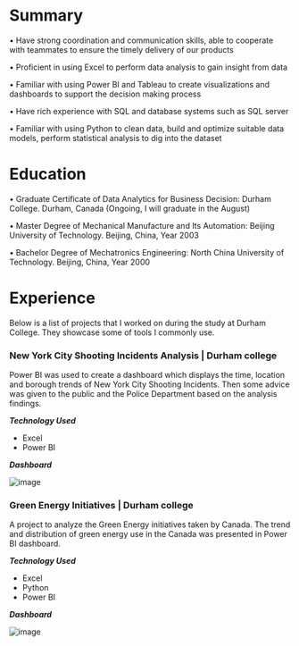 # Summary
•	Have strong coordination and communication skills, able to cooperate with teammates to ensure the timely delivery of our products

•	Proficient in using Excel to perform data analysis to gain insight from data

•	Familiar with using Power BI and Tableau to create visualizations and dashboards to support the decision making process

•	Have rich experience with SQL and database systems such as SQL server

•	Familiar with using Python to clean data, build and optimize suitable data models, perform statistical analysis to dig into the dataset

# Education
•	Graduate Certificate of Data Analytics for Business Decision: Durham College. Durham, Canada (Ongoing, I will graduate in the August)

•	Master Degree of Mechanical Manufacture and Its Automation: Beijing University of Technology. Beijing, China, Year 2003

•	Bachelor Degree of Mechatronics Engineering: North China University of Technology. Beijing, China, Year 2000                                                                                          
# Experience
Below is a list of projects that I worked on during the study at Durham College. They showcase some of tools I commonly use.
### New York City Shooting Incidents Analysis | Durham college 
Power BI was used to create a dashboard which displays the time, location and borough trends of New York City Shooting Incidents. Then some advice was given to the public and the Police Department based on the analysis findings.

**_Technology Used_**
- Excel
- Power BI

**_Dashboard_**

![image](https://user-images.githubusercontent.com/87041402/126901228-b622c646-c07a-41fd-9a1a-49ffd2a20c46.png)

### Green Energy Initiatives | Durham college 
A project to analyze the Green Energy initiatives taken by Canada. The trend and distribution of green energy use in the Canada was presented in Power BI dashboard.

**_Technology Used_**

- Excel
- Python
- Power BI

**_Dashboard_**

![image](https://user-images.githubusercontent.com/87041402/126900746-593dc32e-74e3-4043-9d91-12d0003b89d1.png)
